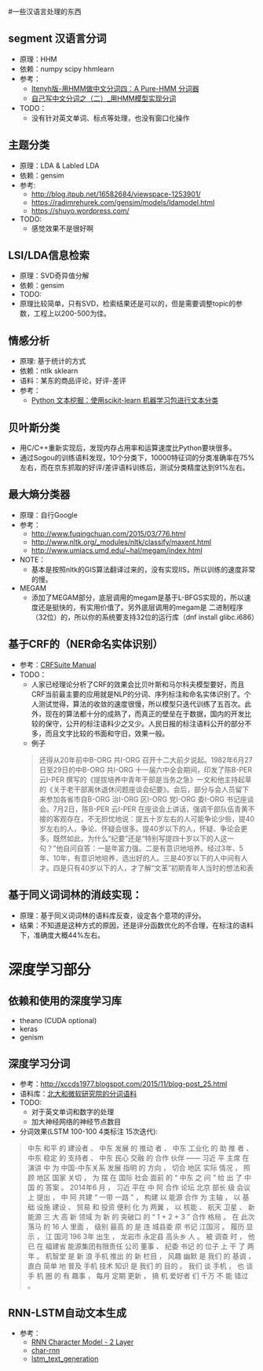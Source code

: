 #一些汉语言处理的东西   

## segment 汉语言分词   
- 原理：HHM   
- 依赖：numpy scipy hhmlearn    
- 参考：   
  - [Itenyh版-用HMM做中文分词四：A Pure-HMM 分词器](http://www.52nlp.cn/itenyh%E7%89%88-%E7%94%A8hmm%E5%81%9A%E4%B8%AD%E6%96%87%E5%88%86%E8%AF%8D%E5%9B%9B%EF%BC%9Aa-pure-hmm-%E5%88%86%E8%AF%8D%E5%99%A8)   
  - [自己写中文分词之（二）_用HMM模型实现分词](http://sbp810050504.blog.51cto.com/2799422/1251640)   
- TODO：   
  - 没有针对英文单词、标点等处理，也没有窗口化操作    

	
## 主题分类   
- 原理：LDA & Labled LDA   
- 依赖：gensim   
- 参考:
  - http://blog.itpub.net/16582684/viewspace-1253901/
  - https://radimrehurek.com/gensim/models/ldamodel.html
  - https://shuyo.wordpress.com/
- TODO:
  - 感觉效果不是很好啊

## LSI/LDA信息检索
- 原理：SVD奇异值分解
- 依赖：gensim
- TODO:
 - 原理比较简单，只有SVD，检索结果还是可以的，但是需要调整topic的参数，工程上以200-500为佳。

## 情感分析
- 原理: 基于统计的方式   
- 依赖：ntlk sklearn   
- 语料：某东的商品评论，好评-差评   
- 参考：   
  - [Python 文本挖掘：使用scikit-learn 机器学习包进行文本分类 ](http://rzcoding.blog.163.com/)

## 贝叶斯分类   
- 用C/C++重新实现后，发现内存占用率和运算速度比Python要块很多。   
- 通过Sogou的训练语料发现，10个分类下，10000特征词的分类准确率在75%左右，而在京东抓取的好评/差评语料训练后，测试分类精度达到91%左右。   

## 最大熵分类器   
- 原理：自行Google   
- 参考：   
  - http://www.fuqingchuan.com/2015/03/776.html   
  - http://www.nltk.org/_modules/nltk/classify/maxent.html   
  - http://www.umiacs.umd.edu/~hal/megam/index.html   
- NOTE：   
  - 基本是按照nltk的GIS算法翻译过来的，没有实现IIS，所以训练的速度非常的慢。
- MEGAM   
  - 添加了MEGAM部分，底层调用的megam是基于L-BFGS实现的，所以速度还是挺快的，有实用价值了。另外底层调用的megam是
二进制程序（32位）的，所以你的系统要支持32位的运行库（dnf install glibc.i686）

## 基于CRF的（NER命名实体识别）   
- 参考：[CRFSuite Manual](http://www.chokkan.org/software/crfsuite/manual.html)   
- TODO：   
   - 人家已经理论分析了CRF的效果会比贝叶斯和马尔科夫模型要好，而且CRF当前最主要的应用就是NLP的分词、序列标注和命名实体识别了。个人测试觉得，算法的收敛的速度很慢，所以模型只迭代训练了五百次。此外，现在的算法都十分的成熟了，而真正的壁垒在于数据，国内的开发比较的保守，公开的标注语料少之又少。人民日报的标注语料公开的部分不多，而且文字比较的书面和守旧，效果一般。   
   - 例子   
   > 还得从20年前中B-ORG 共I-ORG 召开十二大前夕说起。1982年6月27日至29日的中B-ORG 共I-ORG 十一届六中全会期间，印发了陈B-PER 云I-PER 撰写的《提拔培养中青年干部是当务之急》一文和他主持起草的《关于老干部离休退休问题座谈会纪要》。会后，部分与会人员留下来参加各省市自B-ORG 治I-ORG 区I-ORG 党I-ORG 委I-ORG 书记座谈会。7月2日，陈B-PER 云I-PER 在座谈会上讲话，强调干部队伍青黄不接的客观存在，不无担忧地说：提五十岁左右的人可能争论少些，提40岁左右的人，争论、怀疑会很多。提40岁以下的人，怀疑、争论会更多。既然如此，为什么“纪要”还是“特别写提四十岁以下的人这一句？”他自问自答：一是年富力强。二是有意识地培养。经过3年、5年、10年，有意识地培养，选出好的人。三是40岁以下的人中间有人才。四是只有40岁以下的人，才了解“文革”初期青年人当时的想法和表

## 基于同义词词林的消歧实现：   
- 原理：基于同义词词林的语料库反查，设定各个意项的评分。   
- 结果：不知道是这种方式的原因，还是评分函数优化的不合理，在标注的语料下，准确度大概44%左右。   

# 深度学习部分   
## 依赖和使用的深度学习库   
  - theano (CUDA optional)   
  - keras   
  - genism   


## 深度学习分词
- 参考：http://xccds1977.blogspot.com/2015/11/blog-post_25.html   
- 语料库：[北大和微软研究院的分词语料](http://www.sighan.org/bakeoff2005/)   
- TODO:   
  - 对于英文单词和数字的处理   
  - 加大神经网络的神经节点数目   
- 分词效果(LSTM 100-100 4类标注 15次迭代):   
> 中东 和平 的 建设者 、 中东 发展 的 推动 者 、 中东 工业化 的 助 推 者 、 中东 稳定 的 支持者 、 中东 民心 交融 的 合作 伙伴 —— 习近 平 主席 在 演讲 中 为 中国-中东关系 发展 指明 的 方向 ， 切合 地区 实际 情况 ， 照顾 地区 国家 关切 ， 为 摆 在 国际 社会 面前 的 “ 中东 之 问 ” 给 出 了 中国 的 答案 。 
> 2014年6 月 ， 习近 平在 中 阿 合作 论坛 北京 部长 级 会议 上 提出 ， 中 阿 共建 “ 一带 一路 ” ， 构建 以 能源 合作 为 主轴 ， 以 基础 设施 建设 、 贸易 和 投资 便利 化 为 两翼 ， 以 核能 、 航天 卫星 、 新 能源 三 大 高 新 领域 为 新 的 突破口 的 “ 1 + 2 + 3 ” 合作 格局 。 
> 在 此次 落马 的 16 人 里面 ， 级别 最高 的 是 连 城县委 原 书记 江国河 。 履历 显示 ， 江 国河 196 3年 出生 ， 龙岩市 永定县 高头乡 人 。 被 调查 时 ， 他 已 在 福建省 能源集团有限责任 公司 董事 、 纪委 书记 的 位子 上 干 了 两年 。 
> 机智堂 是 新 浪 手机 推出 的 新 栏目 ， 风趣 幽默 是 我们 的 基调 ， 直白 简单 地 普及 手机 技术 知识 是 我们 的 目的 。 我们 谈 手机 ， 也 谈 手 机 圈 的 有 趣事 ， 每月 定期 更新 ， 搞 机 爱好者 们 千万 不 能 错过 。 


## RNN-LSTM自动文本生成   
- 参考：   
  - [RNN Character Model - 2 Layer](https://github.com/ebenolson/pydata2015/blob/master/4%20-%20Recurrent%20Networks/RNN%20Character%20Model%20-%202%20Layer.ipynb)   
  - [char-rnn](https://github.com/karpathy/char-rnn)   
  - [lstm_text_generation](https://github.com/fchollet/keras/blob/master/examples/lstm_text_generation.py)   
